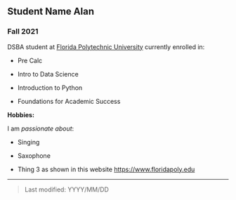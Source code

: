 ## Student Name Alan

### Fall 2021

DSBA student at [Florida Polytechnic University](https://www.floridapoly.edu) currently enrolled in: 

- Pre Calc

- Intro to Data Science

- Introduction to Python

- Foundations for Academic Success

**Hobbies:**

I am _passionate about_: 

- Singing

- Saxophone 

- Thing 3 as shown in this website <https://www.floridapoly.edu>

****

> Last modified: YYYY/MM/DD
